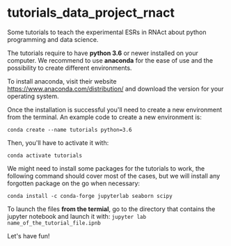 # tutorials_data_project_rnact
Some tutorials to teach the experimental ESRs in RNAct about python programming and data science.

The tutorials require to have **python 3.6** or newer installed on your computer. We recommend to use **anaconda** for the ease of use and the possibility to create different environments. 

To install anaconda, visit their website https://www.anaconda.com/distribution/ and download the version for your operating system. 

Once the installation is successful you'll need to create a new environment from the terminal. An example code to create a new environment is: 

`conda create --name tutorials python=3.6`

Then, you'll have to activate it with:

`conda activate tutorials`

We might need to install some packages for the tutorials to work, the following command should cover most of the cases, but we will install any forgotten package on the go when necessary:

`conda install -c conda-forge jupyterlab seaborn scipy`

To launch the files **from the termial**, go to the directory that contains the jupyter notebook and launch it with:
`jupyter lab name_of_the_tutorial_file.ipnb`

Let's have fun!
